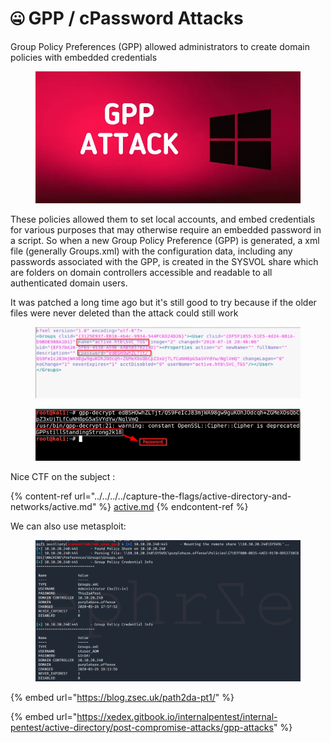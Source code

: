 # 🤐 GPP / cPassword Attacks

Group Policy Preferences (GPP) allowed administrators to create domain policies with embedded credentials

<figure><img src="../../../../.gitbook/assets/image (10) (1) (1) (1) (1) (1) (1) (1) (1) (1) (1) (1) (1) (1) (1) (1) (1) (1) (1) (1) (1) (1) (1) (1) (1) (1) (1).png" alt=""><figcaption></figcaption></figure>

These policies allowed them to set local accounts, and embed credentials for various purposes that may otherwise require an embedded password in a script. So when a new Group Policy Preference (GPP) is generated, a xml file (generally Groups.xml) with the configuration data, including any passwords associated with the GPP, is created in the SYSVOL share which are folders on domain controllers accessible and readable to all authenticated domain users.

It was patched a long time ago but it's still good to try because if the older files were never deleted than the attack could still work

<figure><img src="../../../../.gitbook/assets/image (12) (1) (1) (1) (1) (1) (1) (1) (1) (1) (1) (1) (1) (1) (1) (1) (1) (1) (1) (1).png" alt=""><figcaption></figcaption></figure>

<figure><img src="../../../../.gitbook/assets/image (11) (1) (1) (1) (1) (1) (1) (1) (1) (1) (1) (1) (1) (1) (1) (1) (1) (1) (1) (1) (1) (1) (1) (1) (1).png" alt=""><figcaption></figcaption></figure>

Nice CTF on the subject :

{% content-ref url="../../../../capture-the-flags/active-directory-and-networks/active.md" %}
[active.md](../../../../capture-the-flags/active-directory-and-networks/active.md)
{% endcontent-ref %}

We can also use metasploit:

<figure><img src="../../../../.gitbook/assets/image (13) (1) (1) (1) (1) (1) (1) (1) (1) (1) (1) (1) (1) (1) (1).png" alt=""><figcaption></figcaption></figure>

{% embed url="https://blog.zsec.uk/path2da-pt1/" %}

{% embed url="https://xedex.gitbook.io/internalpentest/internal-pentest/active-directory/post-compromise-attacks/gpp-attacks" %}
